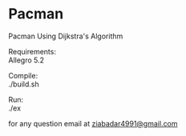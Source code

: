 # Pacman
Pacman Using Dijkstra's Algorithm

Requirements:<br>
Allegro 5.2

Compile:<br>
./build.sh

Run:<br>
./ex

for any question email at ziabadar4991@gmail.com
